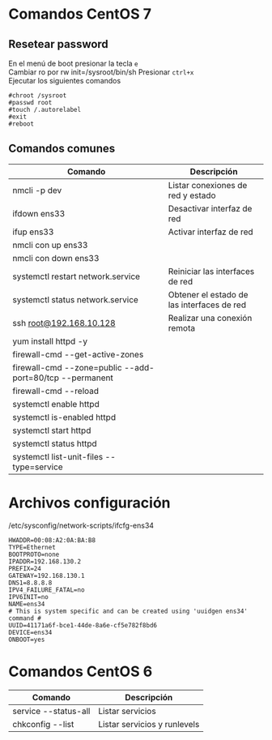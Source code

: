 # Comandos CentOS 7

## Resetear password

En el menú de boot presionar la tecla `e`  
Cambiar ro por rw init=/sysroot/bin/sh
Presionar `ctrl+x`  
Ejecutar los siguientes comandos
```
#chroot /sysroot
#passwd root
#touch /.autorelabel
#exit
#reboot
```
## Comandos comunes

| Comando   | Descripción   |
|---|---|
| nmcli -p dev | Listar conexiones de red y estado |
| ifdown ens33 | Desactivar interfaz de red |
| ifup ens33 | Activar interfaz de red |
| nmcli con up ens33 | |
| nmcli con down ens33 | |
| systemctl restart network.service | Reiniciar las interfaces de red |
| systemctl status network.service | Obtener el estado de las interfaces de red |
| ssh root@192.168.10.128 | Realizar una conexión remota |
| yum install httpd -y | |
| firewall-cmd --get-active-zones | |
| firewall-cmd --zone=public --add-port=80/tcp --permanent | |
| firewall-cmd --reload | |
| systemctl enable httpd |  |
| systemctl is-enabled httpd | |
| systemctl start httpd |  |
| systemctl status httpd |  |
| systemctl list-unit-files --type=service | |


# Archivos configuración

/etc/sysconfig/network-scripts/ifcfg-ens34
```
HWADDR=00:08:A2:0A:BA:B8
TYPE=Ethernet
BOOTPROTO=none
IPADDR=192.168.130.2
PREFIX=24
GATEWAY=192.168.130.1
DNS1=8.8.8.8
IPV4_FAILURE_FATAL=no
IPV6INIT=no
NAME=ens34
# This is system specific and can be created using 'uuidgen ens34' command #
UUID=41171a6f-bce1-44de-8a6e-cf5e782f8bd6
DEVICE=ens34
ONBOOT=yes
```
# Comandos CentOS 6

| Comando   | Descripción   |
|---|---|
| service --status-all | Listar servicios |
| chkconfig --list | Listar servicios y runlevels |

